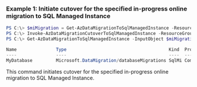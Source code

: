 ### Example 1: Initiate cutover for the specified in-progress online migration to SQL Managed Instance
```powershell
PS C:\> $miMigration = Get-AzDataMigrationToSqlManagedInstance -ResourceGroupName "MyRG" -ManagedInstanceName "MyMI" -TargetDbName "MyDatabase"
PS C:\> Invoke-AzDataMigrationCutoverToSqlManagedInstance -ResourceGroupName "MyRG" -ManagedInstanceName "MyMI" -TargetDbName "MyDatabase" -MigrationOperationId $miMigration.MigrationOperationId
PS C:\> Get-AzDataMigrationToSqlManagedInstance -InputObject $miMigration 

Name               Type                                       Kind  ProvisioningState MigrationStatus
----               ----                                       ----  ----------------- ---------------
MyDatabase         Microsoft.DataMigration/databaseMigrations SqlMi Completing        Completing
```

This command initiates cutover for the specified in-progress online migration to SQL Managed Instance.

